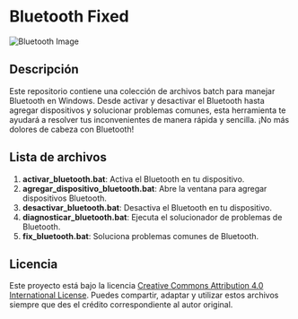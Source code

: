 # Bluetooth Fixed

![Bluetooth Image](path/to/your/image.png)

## Descripción
Este repositorio contiene una colección de archivos batch para manejar Bluetooth en Windows. Desde activar y desactivar el Bluetooth hasta agregar dispositivos y solucionar problemas comunes, esta herramienta te ayudará a resolver tus inconvenientes de manera rápida y sencilla. ¡No más dolores de cabeza con Bluetooth!

## Lista de archivos
1. **activar_bluetooth.bat**: Activa el Bluetooth en tu dispositivo.
2. **agregar_dispositivo_bluetooth.bat**: Abre la ventana para agregar dispositivos Bluetooth.
3. **desactivar_bluetooth.bat**: Desactiva el Bluetooth en tu dispositivo.
4. **diagnosticar_bluetooth.bat**: Ejecuta el solucionador de problemas de Bluetooth.
5. **fix_bluetooth.bat**: Soluciona problemas comunes de Bluetooth.

## Licencia
Este proyecto está bajo la licencia [Creative Commons Attribution 4.0 International License](https://creativecommons.org/licenses/by/4.0/). Puedes compartir, adaptar y utilizar estos archivos siempre que des el crédito correspondiente al autor original.
